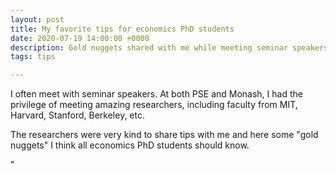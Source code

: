```yaml
---
layout: post
title: My favorite tips for economics PhD students
date: 2020-07-19 14:00:00 +0000
description: Gold nuggets shared with me while meeting seminar speakers
tags: tips

---
```

I often meet with seminar speakers. At both PSE and Monash, I had the privilege of meeting amazing researchers, including faculty from MIT, Harvard, Stanford, Berkeley, etc. 

The researchers were very kind to share tips with me and here some "gold nuggets" I think all economics PhD students should know. 

"
